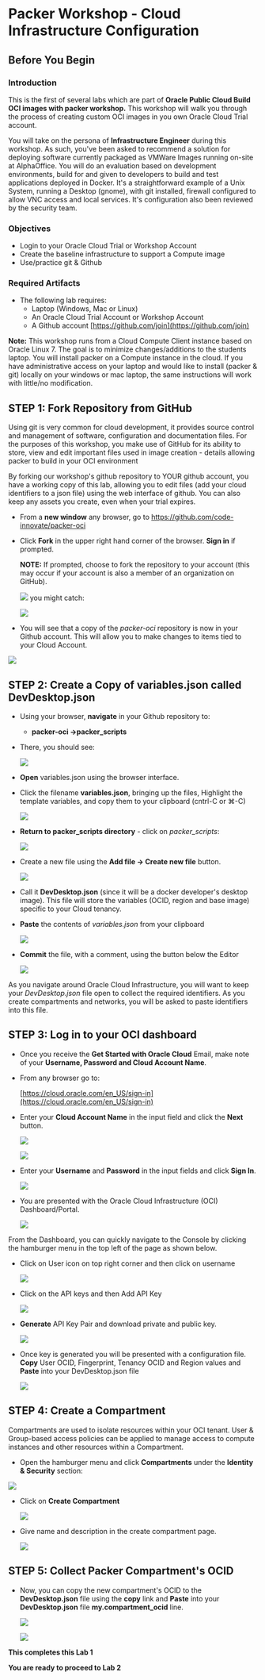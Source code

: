 # Packer Workshop - Cloud Infrastructure Configuration
## Before You Begin
### Introduction

This is the first of several labs which are part of **Oracle Public Cloud Build OCI images with packer workshop.** This workshop will walk you through the process of creating custom OCI images in you own Oracle Cloud Trial account.

You will take on the persona of **Infrastructure Engineer** during this workshop. As such, you've been asked to recommend a solution for deploying software currently packaged as VMWare Images running on-site at AlphaOffice.  You will do an evaluation based on development environments, build for and given to developers to build and test applications deployed in Docker.  It's a straightforward example of a Unix System, running a Desktop (gnome), with git installed, firewall configured to allow VNC access and local services.  It's configuration also been reviewed by the security team.

### Objectives

- Login to your Oracle Cloud Trial or Workshop Account
- Create the baseline infrastructure to support a Compute image
- Use/practice git & Github

### Required Artifacts

- The following lab requires:
  - Laptop (Windows, Mac or Linux)
  - An Oracle Cloud Trial Account or Workshop Account
  - A Github account [https://github.com/join](https://github.com/join)

**Note:** This workshop runs from a Cloud Compute Client instance based on Oracle Linux 7.  The goal is to minimize changes/additions to the students laptop.  You will install packer on a Compute instance in the cloud.  If you have administrative access on your laptop and would like to install (packer & git) locally on your windows or mac laptop, the same instructions will work with little/no modification.
## **STEP 1**: Fork Repository from GitHub

Using git is very common for cloud development, it provides source control and management of software, configuration and documentation files.  For the purposes of this workshop, you make use of GitHub for its ability to store, view and edit important files used in image creation - details allowing packer to build in your OCI environment

By forking our workshop's github repository to YOUR github account, you have a working copy of this lab, allowing you to edit files (add your cloud identifiers to a json file) using the web interface of github. You can also keep any assets you create, even when your trial expires.

- From a **new window** any browser, go to <a href="https://github.com/code-innovate/packer-oci" target="new">https://github.com/code-innovate/packer-oci</a>

- Click **Fork** in the upper right hand corner of the browser. **Sign in** if prompted.

  **NOTE:** If prompted, choose to fork the repository to your account (this may occur if your account is also a member of an organization on GitHub).

  ![](images/Lab100/gh1.1.png " ")
  you might catch:

  ![](images/Lab100/gh.fork3.png " ")

-  You will see that a copy of the _packer-oci_ repository is now in your Github account.  This will allow you to make changes to items tied to your Cloud Account.

  ![](images/Lab100/gh.fork.png " ")

## **STEP 2**: Create a Copy of variables.json called DevDesktop.json

-  Using your browser, **navigate** in your Github repository to:  

    -  **packer-oci ->packer_scripts**

- There, you should see:

  ![](images/Lab100/gh.filelist.png " ")

-  **Open** variables.json using the browser interface.

- Click the filename **variables.json**, bringing up the files, Highlight the template variables, and copy them to your clipboard (cntrl-C or &#8984;-C)

  ![](images/Lab100/gh.variables1.png " ")

- **Return to packer_scripts directory** - click on *packer_scripts*:

  ![](images/Lab100/gh.variables2.png " ")

- Create a new file using the **Add file -> Create new file** button.

  ![](images/Lab100/gh.variables3.png " ")

- Call it **DevDesktop.json** (since it will be a docker developer's desktop image). This file will store the variables (OCID, region and base image) specific to your Cloud tenancy.

- **Paste** the contents of *variables.json* from your clipboard

   ![](images/Lab100/gh.variables4.png " ")

- **Commit** the file, with a comment, using the button below the Editor

   ![](images/Lab100/gh.variables5.png " ")

As you navigate around Oracle Cloud Infrastructure, you will want to keep your _DevDesktop.json_ file open to collect the required identifiers.  As you create compartments and networks, you will be asked to paste identifiers into this file. 
## **STEP 3**: Log in to your OCI dashboard

- Once you receive the **Get Started with Oracle Cloud** Email, make note of your **Username, Password and Cloud Account Name**.

- From any browser go to:

    [https://cloud.oracle.com/en_US/sign-in](https://cloud.oracle.com/en_US/sign-in)

- Enter your **Cloud Account Name** in the input field and click the **Next** button.

  ![](images/100/image1.png " ")

  ![](images/100/image2.png " ")

- Enter your **Username** and **Password** in the input fields and click **Sign In**.

  ![](images/100/image3.png " ")

- You are presented with the Oracle Cloud Infrastructure (OCI) Dashboard/Portal.

  ![](images/100/image4.png " ")

From the Dashboard, you can quickly navigate to the Console by clicking the hamburger menu in the top left of the page as shown below.


- Click on User icon on top right corner and then click on username

  ![](images/100/image9.png " ")

- Click on the API keys and then Add API Key
  
  ![](images/100/image11.png " ")

- **Generate** API Key Pair and download private and public key.
  
  ![](images/100/image12.png " ")

- Once key is generated you will be presented with a configuration file.   **Copy** User OCID, Fingerprint, Tenancy OCID and Region values and **Paste** into your DevDesktop.json file
  
  ![](images/100/image13.png " ")
## **STEP 4**: Create a Compartment

Compartments are used to isolate resources within your OCI tenant. User & Group-based access policies can be applied to manage access to compute instances and other resources within a Compartment.

- Open the hamburger menu and click **Compartments** under the **Identity & Security** section:

 ![](images/100/image5.png " ")  

- Click on **Create Compartment**
  
  ![](images/100/image6.png " ")  

- Give name and description in the create compartment page.

  ![](images/100/image7.png " ")


## **STEP 5**: Collect Packer Compartment's OCID

- Now, you can copy the new compartment's OCID to the **DevDesktop.json** file using the **copy** link and **Paste** into your **DevDesktop.json** file **my.compartment_ocid** line.
  
  ![](images/100/image8.png " ")

  ![](images/Lab100/3.11.png " ")

**This completes this Lab 1**

**You are ready to proceed to Lab 2**
